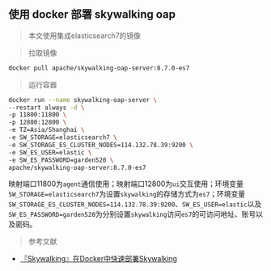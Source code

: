 ## 使用 docker 部署 skywalking oap

> 本文使用集成elasticsearch7的镜像

> 拉取镜像

  ```bash
  docker pull apache/skywalking-oap-server:8.7.0-es7
  ```

> 运行容器

  ```bash
  docker run --name skywalking-oap-server \
  --restart always -d \
  -p 11800:11800 \
  -p 12800:12800 \
  -e TZ=Asia/Shanghai \
  -e SW_STORAGE=elasticsearch7 \
  -e SW_STORAGE_ES_CLUSTER_NODES=114.132.78.39:9200 \
  -e SW_ES_USER=elastic \
  -e SW_ES_PASSWORD=garden520 \
  apache/skywalking-oap-server:8.7.0-es7
  ```

  映射端口11800为```agent```通信使用；映射端口12800为```ui```交互使用；环境变量```SW_STORAGE=elasticsearch7```为设置```skywalking```的存储方式为```es7```；环境变量```SW_STORAGE_ES_CLUSTER_NODES=114.132.78.39:9200```、```SW_ES_USER=elastic```以及```SW_ES_PASSWORD=garden520```为分别设置```skywalking```访问```es7```的可访问地址、账号以及密码。

> 参考文献

* [『Skywalking』在Docker中快速部署Skywalking](https://developer.aliyun.com/article/987603)